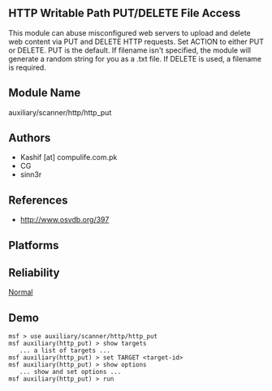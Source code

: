 ## HTTP Writable Path PUT/DELETE File Access

This module can abuse misconfigured web servers to upload 
and delete web content via PUT and DELETE HTTP requests. Set 
ACTION to either PUT or DELETE. PUT is the default. If 
filename isn't specified, the module will generate a random 
string for you as a .txt file. If DELETE is used, a filename 
is required.


## Module Name
auxiliary/scanner/http/http_put

## Authors
* Kashif [at] compulife.com.pk
* CG
* sinn3r


## References
* http://www.osvdb.org/397




## Platforms


## Reliability
[Normal](https://github.com/rapid7/metasploit-framework/wiki/Exploit-Ranking)

## Demo

```
msf > use auxiliary/scanner/http/http_put
msf auxiliary(http_put) > show targets
   ... a list of targets ...
msf auxiliary(http_put) > set TARGET <target-id>
msf auxiliary(http_put) > show options
   ... show and set options ...
msf auxiliary(http_put) > run
```
    
    